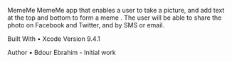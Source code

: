 MemeMe
MemeMe app that enables a user to take a picture, and add text at the top and bottom to form a meme . The user will be able to share the photo on Facebook and Twitter, and by SMS or email.


Built With
•    Xcode Version 9.4.1

Author
•    Bdour Ebrahim - Initial work 
